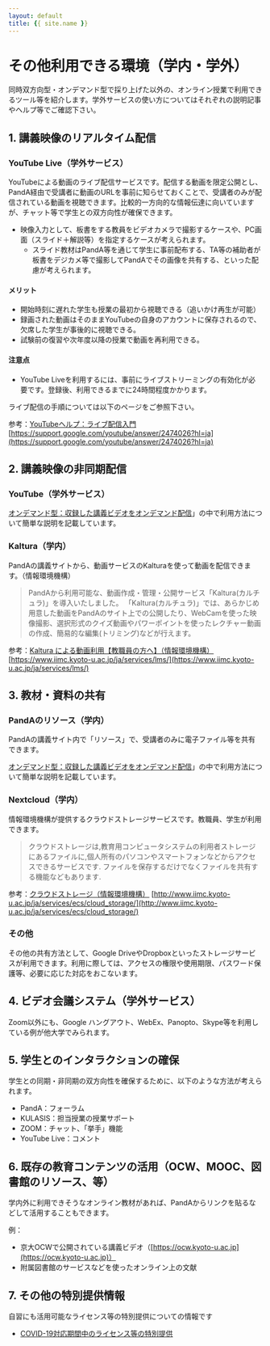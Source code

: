 ```yaml
---
layout: default
title: {{ site.name }}
---
```

# その他利用できる環境（学内・学外）

同時双方向型・オンデマンド型で採り上げた以外の、オンライン授業で利用できるツール等を紹介します。学外サービスの使い方についてはそれぞれの説明記事やヘルプ等でご確認下さい。

## 1. 講義映像のリアルタイム配信

### YouTube Live（学外サービス）
YouTubeによる動画のライブ配信サービスです。配信する動画を限定公開とし、PandA経由で受講者に動画のURLを事前に知らせておくことで、受講者のみが配信されている動画を視聴できます。比較的一方向的な情報伝達に向いていますが、チャット等で学生との双方向性が確保できます。

- 映像入力として、板書をする教員をビデオカメラで撮影するケースや、PC画面（スライド＋解説等）を指定するケースが考えられます。
  - スライド教材はPandA等を通じて学生に事前配布する、TA等の補助者が板書をデジカメ等で撮影してPandAでその画像を共有する、といった配慮が考えられます。

#### メリット
- 開始時刻に遅れた学生も授業の最初から視聴できる（追いかけ再生が可能）
- 録画された動画はそのままYouTubeの自身のアカウントに保存されるので、欠席した学生が事後的に視聴できる。
- 試験前の復習や次年度以降の授業で動画を再利用できる。

#### 注意点
- YouTube Liveを利用するには、事前にライブストリーミングの有効化が必要です。登録後、利用できるまでに24時間程度かかります。

ライブ配信の手順については以下のページをご参照下さい。

参考：[YouTubeヘルプ：ライブ配信入門](https://support.google.com/youtube/answer/2474026?hl=ja)
[https://support.google.com/youtube/answer/2474026?hl=ja](https://support.google.com/youtube/answer/2474026?hl=ja)

## 2. 講義映像の非同期配信

### YouTube（学外サービス）

[オンデマンド型：収録した講義ビデオをオンデマンド配信](02_video_capture)」の中で利用方法について簡単な説明を記載しています。

### Kaltura（学内）
PandAの講義サイトから、動画サービスのKalturaを使って動画を配信できます。（情報環境機構）

> PandAから利用可能な、動画作成・管理・公開サービス「Kaltura(カルチュラ)」を導入いたしました。
> 「Kaltura(カルチュラ)」では、あらかじめ用意した動画をPandAのサイト上での公開したり、WebCamを使った映像撮影、選択形式のクイズ動画やパワーポイントを使ったレクチャー動画の作成、簡易的な編集(トリミング)などが行えます。

参考：[Kaltura による動画利用【教職員の方へ】（情報環境機構）](https://www.iimc.kyoto-u.ac.jp/ja/services/lms/)
[https://www.iimc.kyoto-u.ac.jp/ja/services/lms/](https://www.iimc.kyoto-u.ac.jp/ja/services/lms/)

## 3. 教材・資料の共有

### PandAのリソース（学内）
PandAの講義サイト内で「リソース」で、受講者のみに電子ファイル等を共有できます。

[オンデマンド型：収録した講義ビデオをオンデマンド配信](02_video_capture)」の中で利用方法について簡単な説明を記載しています。

### Nextcloud（学内）
情報環境機構が提供するクラウドストレージサービスです。教職員、学生が利用できます。

> クラウドストレージは,教育用コンピュータシステムの利用者ストレージにあるファイルに,個人所有のパソコンやスマートフォンなどからアクセスできるサービスです. ファイルを保存するだけでなくファイルを共有する機能などもあります.

参考：[クラウドストレージ（情報環境機構）](http://www.iimc.kyoto-u.ac.jp/ja/services/ecs/cloud_storage/)
[http://www.iimc.kyoto-u.ac.jp/ja/services/ecs/cloud_storage/](http://www.iimc.kyoto-u.ac.jp/ja/services/ecs/cloud_storage/)

### その他
その他の共有方法として、Google DriveやDropboxといったストレージサービスが利用できます。利用に際しては、アクセスの権限や使用期限、パスワード保護等、必要に応じた対応をおこないます。

## 4. ビデオ会議システム（学外サービス）
Zoom以外にも、Google ハングアウト、WebEx、Panopto、Skype等を利用している例が他大学でみられます。

## 5. 学生とのインタラクションの確保
学生との同期・非同期の双方向性を確保するために、以下のような方法が考えられます。

- PandA：フォーラム
- KULASIS：担当授業の授業サポート
- ZOOM：チャット、「挙手」機能
- YouTube Live：コメント

<!--
## 6. 出欠確認
（作成中）
-->

## 6. 既存の教育コンテンツの活用（OCW、MOOC、図書館のリソース、等）
学内外に利用できそうなオンライン教材があれば、PandAからリンクを貼るなどして活用することもできます。

例：
- 京大OCWで公開されている講義ビデオ（[https://ocw.kyoto-u.ac.jp](https://ocw.kyoto-u.ac.jp)）
- 附属図書館のサービスなどを使ったオンライン上の文献

## 7. その他の特別提供情報

自習にも活用可能なライセンス等の特別提供についての情報です

- [COVID-19対応期間中のライセンス等の特別提供](special-offer)
